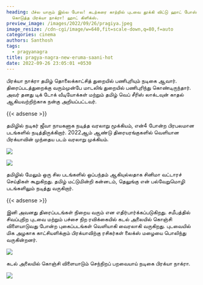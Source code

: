 ```yaml
---
heading: பீச்ல யாரும் இல்ல போல! கடற்கரை காற்றில் புடவை தூக்கி விட்டு ஹாட் போஸ்
  கொடுத்த பிரக்யா நாக்ரா! ஹாட் கிளிக்ஸ்.
preview_image: /images/2022/09/26/pragiya.jpeg
image_resize: /cdn-cgi/image/w=640,fit=scale-down,q=80,f=auto
categories: cinema
authors: Santhosh
tags:
  - pragyanagra
title: pragya-nagra-new-eruma-saani-hot
date: 2022-09-26 23:05:01 +0530
---
```

பிரக்யா நாக்ரா தமிழ் தொலைக்காட்சித் துறையில் பணிபுரியும் நடிகை ஆவார். திரைப்படத்துறைக்கு வரும்முன்பே மாடலிங் துறையில் பணிபுரிந்து கொண்டிருந்தார். அவர் தனது டிக் டோக் வீடியோக்கள் மற்றும் தமிழ் வெப் சீரிஸ் லாக்டவுன் காதல் ஆகியவற்றிற்காக நன்கு அறியப்பட்டவர். 

{{< adsense >}}

தமிழில் நடிகர் ஜீவா நாயகனாக நடித்த வரலாறு மூக்கியம், என்4 போன்ற பிரபலமான படங்களில் நடித்திருக்கிறார். 2022ஆம் ஆண்டு திரையரங்குகளில் வெளியான பிரக்யாவின் முந்தைய படம் வரலாறு முக்கியம். 


![](/images/2022/09/26/pragya-nagra-new-eruma-saani-hot.jpeg)

![](/images/2022/09/26/pragya-nagra-new-eruma-saani-hot2.jpeg)

தமிழில் மேலும் ஒரு சில படங்களில் ஒப்பந்தம் ஆகியுல்லதாக சினிமா வட்டாரச் செய்திகள் கூறுகிறது. தமிழ் மட்டுமின்றி கன்னடம், தெலுங்கு என் பல்வேறுமொழி படங்களிலும் நடித்து வருகிறார். 

{{< adsense >}}

இனி அவனது திரைப்படங்கள் நிறைய வரும் என எதிர்பார்க்கப்படுகிறது.
சமீபத்தில் சிவப்புநிற புடவை மற்றும் பச்சை நிற ரவிக்கையில் கடல் அலையில் கொஞ்சி விளையாடுவது போன்ற புகைப்படங்கள் வெளியாகி வைரலாகி வருகிறது. புடவையில் மிக அழகாக காட்சியளிக்கும் பிரக்யாவிற்கு ரசிகர்கள் லைக்ஸ் மழையை பொலிந்து வருகின்றனர்.

![](/images/2022/09/26/pragya-nagra-new-eruma-saani-hot4.jpeg)

கடல் அலையில் கொஞ்சி விளையாடும் செந்நிறப் பறவையாய் நடிகை பிரக்யா நாக்ரா.

![](/images/2022/09/26/pragya-nagra-new-eruma-saani-hot6.jpeg)